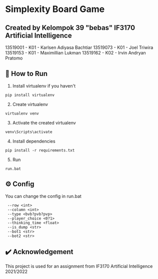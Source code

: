 # Simplexity Board Game

## Created by Kelompok 39 "bebas" IF3170 Artificial Intelligence

13519001 - K01 - Karlsen Adiyasa Bachtiar
13519073 - K01 - Joel Triwira
13519153 - K01 - Maximillian Lukman
13519162 - K02 - Irvin Andryan Pratomo

## 📖  How to Run

1. Install virtualenv if you haven't
```
pip install virtualenv
```
2. Create virtualenv
```
virtualenv venv
```

3. Activate the created virtualenv
```
venv\Scripts\activate
```

4. Install dependencies
```
pip install -r requirements.txt
```

5. Run
```
run.bat
```

## ⚙️ Config
You can change the config in run.bat
```
 --row <int>
 --column <int>
 --type <bvb?pvb?pvp>
 --player_choice <0?1>
 --thinking_time <float>
 --is_dump <str>
 --bot1 <str>
 --bot2 <str>
```

## ✔️ Acknowledgement
This project is used for an assignment from IF3170 Artificial Intelligence 2021/2022